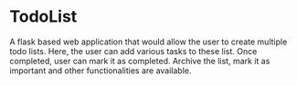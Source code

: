 # TodoList

A flask based web application that would allow the user to create multiple todo lists. 
Here, the user can add various tasks to these list. Once completed, user can mark it as completed. 
Archive the list, mark it as important and other functionalities are available.
